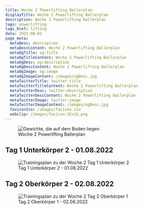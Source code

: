 ```yaml
---
title: Woche 2 Powerlifting Ballerplan
displayTitle: Woche 2 Powerlifting Ballerplan
description: Woche 2 Powerlifting Ballerplan
tags: powerlifting
tags_href: lifting
date: 2022-08-01
page_meta:
  metaDesc: description
  metaDescContent: Woche 2 Powerlifting Ballerplan
  metaOgTitle: og:title
  metaOgTitleContent: Woche 2 Powerlifting Ballerplan
  metaOgDesc: og:description
  metaOgDescContent: Woche 2 Powerlifting Ballerplan
  metaOgImage: og:image
  metaOgImageContent: /images/ogDesc.jpg
  metaTwitterTitle: twitter:title
  metaTwitterTitleContent: Woche 2 Powerlifting Ballerplan
  metaTwitterDesc: twitter:description
  metaTwitterDescContent: Woche 2 Powerlifting Ballerplan
  metaTwitterImage: twitter:image
  metaTwitterImageContent: /images/ogDesc.jpg
  faviconIco: /images/favicon.ico
  webclip: /images/favicon-32x32.png
---
```


<figure>

<img src="/images/woche-2/gewichtscheiben-die-auf-dem-boden-liegen.jpg" alt="Gewichte, die auf dem Boden liegen">
<figcaption>Woche 2 Powerlifting Ballerplan</figcaption>

</figure>

## Tag 1 Unterkörper 2 - 01.08.2022

<figure>

<img class="img-fluid" src="/images/woche-2/woche-2-tag-1-uk-2.png" alt="Trainingsplan zu der Woche 2 Tag 1 Unterkörper 2">
<figcaption>Tag 1 Unterkörper 2 - 01.08.2022</figcaption>

</figure>

## Tag 2 Oberkörper 2 - 02.08.2022

<figure>

<img class="img-fluid" src="/images/woche-2/woche-2-tag-2-ok-1.png" alt="Trainingsplan zu der Woche 2 Tag 2 Oberkörper 1">
<figcaption>Tag 2 Oberkörper 1 - 02.08.2022</figcaption>

</figure>
